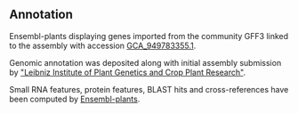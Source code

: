 **Annotation**
----------

Ensembl-plants displaying genes imported from the community GFF3 linked to the assembly with accession [GCA\_949783355.1](http://www.ebi.ac.uk/ena/data/view/GCA_949783355.1).

Genomic annotation was deposited along with initial assembly submission by ["Leibniz Institute of Plant Genetics and Crop Plant Research"](https://www.ipk-gatersleben.de/en/).

Small RNA features, protein features, BLAST hits and cross-references have been
computed by [Ensembl-plants](https://plants.ensembl.org/info/genome/annotation/index.html).
